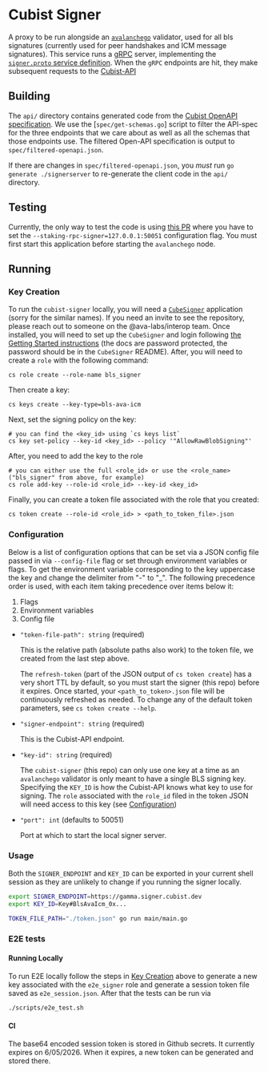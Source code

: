 # Cubist Signer

A proxy to be run alongside an
[`avalanchego`](https://github.com/ava-labs/avalanchego) validator, used for all
bls signatures (currently used for peer handshakes and ICM message signatures).
This service runs a [gRPC](https://grpc.io/) server, implementing the
[`signer.proto` service definition](https://github.com/ava-labs/avalanchego/blob/master/proto/signer/signer.proto).
When the `gRPC` endpoints are hit, they make subsequent requests to the
[Cubist-API](https://signer-docs.cubist.dev/api)

## Building

The `api/` directory contains generated code from the
[Cubist OpenAPI specification](https://raw.githubusercontent.com/cubist-labs/CubeSigner-TypeScript-SDK/main/packages/sdk/spec/openapi.json).
We use the [`spec/get-schemas.go`] script to filter the API-spec for the three
endpoints that we care about as well as all the schemas that those endpoints
use. The filtered Open-API specification is output to
`spec/filtered-openapi.json`.

If there are changes in `spec/filtered-openapi.json`, you _must_ run
`go generate ./signerserver` to re-generate the client code in the `api/`
directory.

## Testing

Currently, the only way to test the code is using
[this PR](https://github.com/ava-labs/avalanchego/pull/3725) where you have to
set the `--staking-rpc-signer=127.0.0.1:50051` configuration flag. You must
first start this application before starting the `avalanchego` node.

## Running

### Key Creation

To run the `cubist-signer` locally, you will need a
[`CubeSigner`](https://github.com/cubist-partners/CubeSigner/) application
(sorry for the similar names). If you need an invite to see the repository,
please reach out to someone on the @ava-labs/interop team. Once installed, you
will need to set up the `CubeSigner` and login following
[the Getting Started instructions](https://signer-docs.cubist.dev/getting-started)
(the docs are password protected, the password should be in the `CubeSigner`
README). After, you will need to create a `role` with the following command:

```shell
cs role create --role-name bls_signer
```

Then create a key:

```shell
cs keys create --key-type=bls-ava-icm
```

Next, set the signing policy on the key:

```shell
# you can find the <key_id> using `cs keys list`
cs key set-policy --key-id <key_id> --policy '"AllowRawBlobSigning"'
```

After, you need to add the key to the role

```shell
# you can either use the full <role_id> or use the <role_name> ("bls_signer" from above, for example)
cs role add-key --role-id <role_id> --key-id <key_id>
```

Finally, you can create a token file associated with the role that you created:

```shell
cs token create --role-id <role_id> > <path_to_token_file>.json
```

### Configuration

Below is a list of configuration options that can be set via a JSON config file passed in via `--config-file` flag or set through environment variables or flags. To get the environment variable corresponding to the key uppercase the key and change the delimiter from "-" to "_". The following precedence order is used, with each item taking precedence over items below it:
1. Flags
2. Environment variables
3. Config file

- `"token-file-path": string` (required)

  This is the relative path (absolute paths also work) to the token file, we
  created from the last step above.

  The `refresh-token` (part of the JSON output of `cs token create`) has a very
  short TTL by default, so you must start the signer (this repo) before it
  expires. Once started, your `<path_to_token>.json` file will be continuously
  refreshed as needed. To change any of the default token parameters, see
  `cs token create --help`.

- `"signer-endpoint": string` (required)

  This is the Cubist-API endpoint.

- `"key-id": string` (required)

  The `cubist-signer` (this repo) can only use one key at a time as an
  `avalanchego` validator is only meant to have a single BLS signing key.
  Specifying the `KEY_ID` is how the Cubist-API knows what key to use for
  signing. The `role` associated with the `role_id` filed in the token JSON will
  need access to this key (see [Configuration](#configuration))

- `"port": int` (defaults to 50051)

  Port at which to start the local signer server.

### Usage

Both the `SIGNER_ENDPOINT` and `KEY_ID` can be exported in your current shell
session as they are unlikely to change if you running the signer locally.

```bash
export SIGNER_ENDPOINT=https://gamma.signer.cubist.dev
export KEY_ID=Key#BlsAvaIcm_0x...

TOKEN_FILE_PATH="./token.json" go run main/main.go
```

### E2E tests

#### Running Locally
To run E2E locally follow the steps in [Key Creation](#key-creation) above to generate a new key associated with the `e2e_signer` role and generate a session token file saved as `e2e_session.json`. After that the tests can be run via 

```bash
./scripts/e2e_test.sh
```

#### CI
The base64 encoded session token is stored in Github secrets. It currently expires on 6/05/2026. When it expires, a new token can be generated and stored there.
